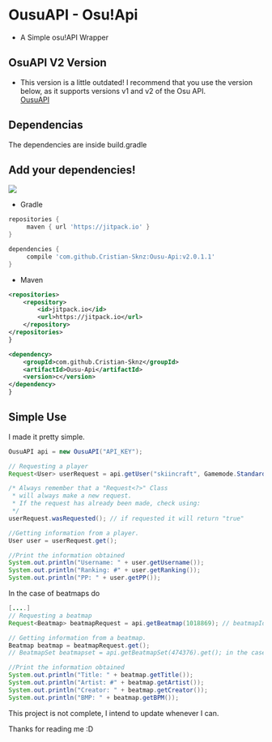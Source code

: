 # OusuAPI - Osu!Api
- A Simple osu!API Wrapper

## OsuAPI V2 Version
- This version is a little outdated! I recommend that you use the version below, as it supports versions v1 and v2 of the Osu API.
<br> [OusuAPI](https://github.com/Cristian-Sknz/OusuAPI-v2)

## Dependencias
The dependencies are inside build.gradle

## Add your dependencies!
[![](https://jitpack.io/v/Cristian-Sknz/Ousu-Api.svg)](https://jitpack.io/#Cristian-Sknz/Ousu-Api)
* Gradle

```groovy
repositories {
     maven { url 'https://jitpack.io' }
}

dependencies {
     compile 'com.github.Cristian-Sknz:Ousu-Api:v2.0.1.1'
}
```
* Maven
```xml
<repositories>
	<repository>
	    <id>jitpack.io</id>
	    <url>https://jitpack.io</url>
	</repository>
</repositories>
}

<dependency>
    <groupId>com.github.Cristian-Sknz</groupId>
    <artifactId>Ousu-Api</artifactId>
    <version>c</version>
</dependency>
}
```
## Simple Use
I made it pretty simple.

```java
OusuAPI api = new OusuAPI("API_KEY");

// Requesting a player
Request<User> userRequest = api.getUser("skiincraft", Gamemode.Standard);

/* Always remember that a "Request<?>" Class
 * will always make a new request. 
 * If the request has already been made, check using:
 */
userRequest.wasRequested(); // if requested it will return "true"

//Getting information from a player.
User user = userRequest.get();

//Print the information obtained
System.out.println("Username: " + user.getUsername());
System.out.println("Ranking: #" + user.getRanking());
System.out.println("PP: " + user.getPP());
```
In the case of beatmaps do
```java
[....]
// Requesting a beatmap
Request<Beatmap> beatmapRequest = api.getBeatmap(1018869); // beatmapId

// Getting information from a beatmap.
Beatmap beatmap = beatmapRequest.get();
// BeatmapSet beatmapset = api.getBeatmapSet(474376).get(); in the case of beatmapset

//Print the information obtained
System.out.println("Title: " + beatmap.getTitle());
System.out.println("Artist: #" + beatmap.getArtist());
System.out.println("Creator: " + beatmap.getCreator());
System.out.println("BMP: " + beatmap.getBPM());
```

This project is not complete, I intend to update whenever I can.

Thanks for reading me :D
